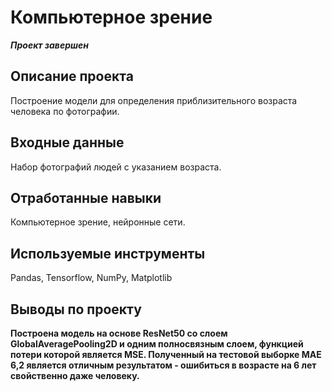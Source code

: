#  Компьютерное зрение
***Проект завершен***
## Описание проекта
Построение модели для определения приблизительного возраста человека по фотографии.
## Входные данные
Набор фотографий людей с указанием возраста.
## Отработанные навыки
Компьютерное зрение, нейронные сети.
## Используемые инструменты
Pandas, Tensorflow, NumPy, Matplotlib
## Выводы по проекту
**Построена модель на основе ResNet50 со слоем GlobalAveragePooling2D и одним полносвязным слоем, функцией потери которой является MSE.
Полученный на тестовой выборке MAE 6,2 является отличным результатом - ошибиться в возрасте на 6 лет свойственно даже человеку.**